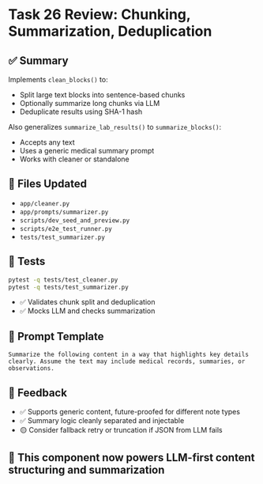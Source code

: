 # Task 26 Review: Chunking, Summarization, Deduplication

## ✅ Summary
Implements `clean_blocks()` to:
- Split large text blocks into sentence-based chunks
- Optionally summarize long chunks via LLM
- Deduplicate results using SHA-1 hash

Also generalizes `summarize_lab_results()` to `summarize_blocks()`:
- Accepts any text
- Uses a generic medical summary prompt
- Works with cleaner or standalone

## 📂 Files Updated
- `app/cleaner.py`
- `app/prompts/summarizer.py`
- `scripts/dev_seed_and_preview.py`
- `scripts/e2e_test_runner.py`
- `tests/test_summarizer.py`

## 🧪 Tests
```bash
pytest -q tests/test_cleaner.py
pytest -q tests/test_summarizer.py
```
- ✅ Validates chunk split and deduplication
- ✅ Mocks LLM and checks summarization

## 🧠 Prompt Template
```text
Summarize the following content in a way that highlights key details clearly. Assume the text may include medical records, summaries, or observations.
```

## 💬 Feedback
- ✅ Supports generic content, future-proofed for different note types
- ✅ Summary logic cleanly separated and injectable
- 🟡 Consider fallback retry or truncation if JSON from LLM fails

## 🚀 This component now powers LLM-first content structuring and summarization